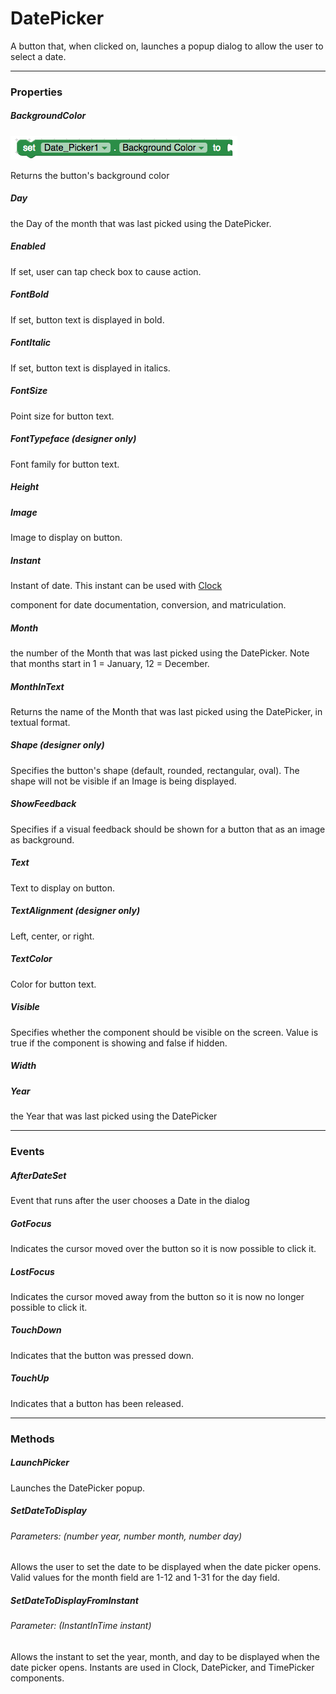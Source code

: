 # DatePicker

A button that, when clicked on, launches a popup dialog to allow the user to select a date.

---

### Properties

##### BackgroundColor

![](/assets/user-interface/date-picker/Properties/background-color.png)

Returns the button's background color

##### Day

the Day of the month that was last picked using the DatePicker.

##### Enabled

If set, user can tap check box to cause action.

##### FontBold

If set, button text is displayed in bold.

##### FontItalic

If set, button text is displayed in italics.

##### FontSize

Point size for button text.

##### FontTypeface \(designer only\)

Font family for button text.

##### Height

##### Image

Image to display on button.

##### Instant

Instant of date. This instant can be used with [Clock](http://ai2.appinventor.mit.edu/reference/components/sensors.html#Clock)

component for date documentation, conversion, and matriculation.

##### Month

the number of the Month that was last picked using the DatePicker. Note that months start in 1 = January, 12 = December.

##### MonthInText

Returns the name of the Month that was last picked using the DatePicker, in textual format.

##### Shape \(designer only\)

Specifies the button's shape \(default, rounded, rectangular, oval\). The shape will not be visible if an Image is being displayed.

##### ShowFeedback

Specifies if a visual feedback should be shown for a button that as an image as background.

##### Text

Text to display on button.

##### TextAlignment \(designer only\)

Left, center, or right.

##### TextColor

Color for button text.

##### Visible

Specifies whether the component should be visible on the screen. Value is true if the component is showing and false if hidden.

##### Width

##### Year

the Year that was last picked using the DatePicker

---

### Events

##### AfterDateSet

Event that runs after the user chooses a Date in the dialog

##### GotFocus

Indicates the cursor moved over the button so it is now possible to click it.

##### LostFocus

Indicates the cursor moved away from the button so it is now no longer possible to click it.

##### TouchDown

Indicates that the button was pressed down.

##### TouchUp

Indicates that a button has been released.

---

### Methods

##### LaunchPicker

Launches the DatePicker popup.

##### SetDateToDisplay

###### Parameters: \(number year, number month, number day\)

Allows the user to set the date to be displayed when the date picker opens. Valid values for the month field are 1-12 and 1-31 for the day field.

##### SetDateToDisplayFromInstant

###### Parameter: \(InstantInTime instant\)

Allows the instant to set the year, month, and day to be displayed when the date picker opens. Instants are used in Clock, DatePicker, and TimePicker components.

